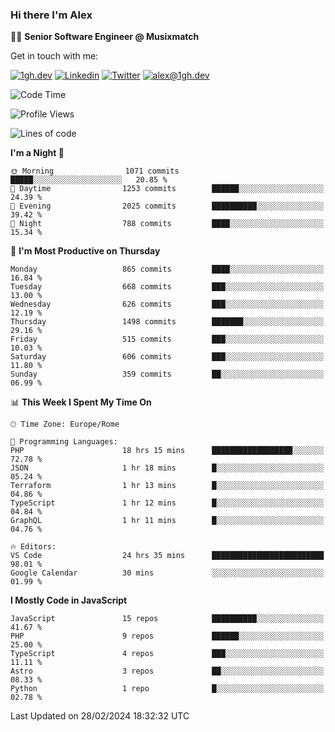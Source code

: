 ### Hi there I'm Alex

👨‍💻 __Senior Software Engineer @ Musixmatch__

Get in touch with me:

[![1gh.dev](https://img.shields.io/static/v1?label=1gh.dev&message=%20&color=red&logo=&style=flat-square&logoColor=white)](https://www.1gh.dev/)
[![Linkedin](https://img.shields.io/static/v1?label=Linkedin&message=%20&color=blue&logo=Linkedin&style=flat-square&logoColor=white)](https://linkedin.com/in/alexghirelli)
[![Twitter](https://img.shields.io/static/v1?label=Twitter&message=%20&color=blue&logo=Twitter&style=flat-square&logoColor=white)](https://twitter.com/alexGhirelli)
[![alex@1gh.dev](https://img.shields.io/static/v1?label=alex@1gh.dev&message=%20&color=red&logo=gmail&style=flat-square&logoColor=white)](mailto:alex@1gh.dev)

<!--START_SECTION:waka-->
![Code Time](http://img.shields.io/badge/Code%20Time-7%2C750%20hrs%2025%20mins-blue)

![Profile Views](http://img.shields.io/badge/Profile%20Views-0-blue)

![Lines of code](https://img.shields.io/badge/From%20Hello%20World%20I%27ve%20Written-25.4%20million%20lines%20of%20code-blue)

**I'm a Night 🦉** 

```text
🌞 Morning                1071 commits        █████░░░░░░░░░░░░░░░░░░░░   20.85 % 
🌆 Daytime                1253 commits        ██████░░░░░░░░░░░░░░░░░░░   24.39 % 
🌃 Evening                2025 commits        ██████████░░░░░░░░░░░░░░░   39.42 % 
🌙 Night                  788 commits         ████░░░░░░░░░░░░░░░░░░░░░   15.34 % 
```
📅 **I'm Most Productive on Thursday** 

```text
Monday                   865 commits         ████░░░░░░░░░░░░░░░░░░░░░   16.84 % 
Tuesday                  668 commits         ███░░░░░░░░░░░░░░░░░░░░░░   13.00 % 
Wednesday                626 commits         ███░░░░░░░░░░░░░░░░░░░░░░   12.19 % 
Thursday                 1498 commits        ███████░░░░░░░░░░░░░░░░░░   29.16 % 
Friday                   515 commits         ███░░░░░░░░░░░░░░░░░░░░░░   10.03 % 
Saturday                 606 commits         ███░░░░░░░░░░░░░░░░░░░░░░   11.80 % 
Sunday                   359 commits         ██░░░░░░░░░░░░░░░░░░░░░░░   06.99 % 
```


📊 **This Week I Spent My Time On** 

```text
🕑︎ Time Zone: Europe/Rome

💬 Programming Languages: 
PHP                      18 hrs 15 mins      ██████████████████░░░░░░░   72.78 % 
JSON                     1 hr 18 mins        █░░░░░░░░░░░░░░░░░░░░░░░░   05.24 % 
Terraform                1 hr 13 mins        █░░░░░░░░░░░░░░░░░░░░░░░░   04.86 % 
TypeScript               1 hr 12 mins        █░░░░░░░░░░░░░░░░░░░░░░░░   04.84 % 
GraphQL                  1 hr 11 mins        █░░░░░░░░░░░░░░░░░░░░░░░░   04.76 % 

🔥 Editors: 
VS Code                  24 hrs 35 mins      █████████████████████████   98.01 % 
Google Calendar          30 mins             ░░░░░░░░░░░░░░░░░░░░░░░░░   01.99 % 
```

**I Mostly Code in JavaScript** 

```text
JavaScript               15 repos            ██████████░░░░░░░░░░░░░░░   41.67 % 
PHP                      9 repos             ██████░░░░░░░░░░░░░░░░░░░   25.00 % 
TypeScript               4 repos             ███░░░░░░░░░░░░░░░░░░░░░░   11.11 % 
Astro                    3 repos             ██░░░░░░░░░░░░░░░░░░░░░░░   08.33 % 
Python                   1 repo              █░░░░░░░░░░░░░░░░░░░░░░░░   02.78 % 
```




 Last Updated on 28/02/2024 18:32:32 UTC
<!--END_SECTION:waka-->
